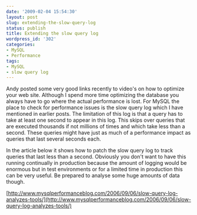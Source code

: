 ```yaml
---
date: '2009-02-04 15:54:30'
layout: post
slug: extending-the-slow-query-log
status: publish
title: Extending the slow query log
wordpress_id: '302'
categories:
- MySQL
- Performance
tags:
- MySQL
- slow query log
---
```


Andy posted some very good links recently to video's on how to optimize your web site. Although I spend more time optimizing the database you always have to go where the actual performance is lost. For MySQL the place to check for performance issues is the slow query log which I have mentioned in earlier posts. The limitation of this log is that a query has to take at least one second to appear in this log. This skips over queries that are executed thousands if not millions of times and which take less than a second. These queries might have just as much of a performance impact as queries that last several seconds each.

In the article below it shows how to patch the slow query log to track queries that last less than a second. Obviously you don't want to have this running continually in production because the amount of logging would be enormous but in test environments or for a limited time in production this can be very useful. Be prepared to analyse some huge amounts of data though.

[http://www.mysqlperformanceblog.com/2006/09/06/slow-query-log-analyzes-tools/](http://www.mysqlperformanceblog.com/2006/09/06/slow-query-log-analyzes-tools/)
